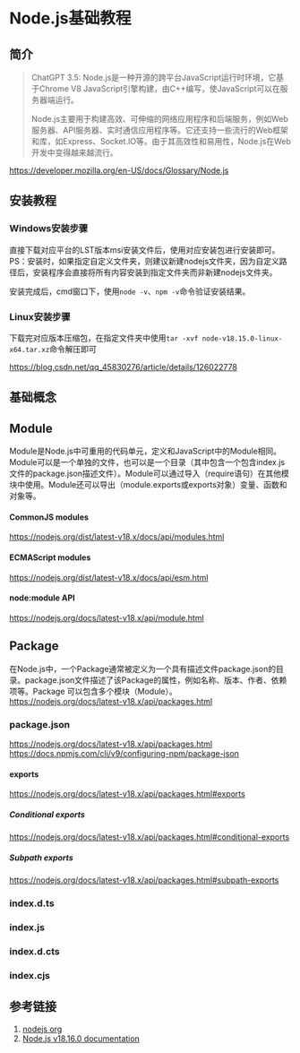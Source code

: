 # Node.js基础教程

## 简介

> ChatGPT 3.5: 
> Node.js是一种开源的跨平台JavaScript运行时环境，它基于Chrome V8 JavaScript引擎构建，由C++编写，使JavaScript可以在服务器端运行。
> 
> Node.js主要用于构建高效、可伸缩的网络应用程序和后端服务，例如Web服务器、API服务器、实时通信应用程序等。它还支持一些流行的Web框架和库，如Express、Socket.IO等。由于其高效性和易用性，Node.js在Web开发中变得越来越流行。


https://developer.mozilla.org/en-US/docs/Glossary/Node.js


## 安装教程

### Windows安装步骤

直接下载对应平台的LST版本msi安装文件后，使用对应安装包进行安装即可。
PS：安装时，如果指定自定义文件夹，则建议新建nodejs文件夹，因为自定义路径后，安装程序会直接将所有内容安装到指定文件夹而非新建nodejs文件夹。

安装完成后，cmd窗口下，使用`node -v`、`npm -v`命令验证安装结果。


### Linux安装步骤

下载完对应版本压缩包，在指定文件夹中使用`tar -xvf node-v18.15.0-linux-x64.tar.xz`命令解压即可

https://blog.csdn.net/qq_45830276/article/details/126022778


## 基础概念


## Module

Module是Node.js中可重用的代码单元，定义和JavaScript中的Module相同。Module可以是一个单独的文件，也可以是一个目录（其中包含一个包含index.js文件的package.json描述文件）。Module可以通过导入（require语句）在其他模块中使用。Module还可以导出（module.exports或exports对象）变量、函数和对象等。

#### CommonJS modules
https://nodejs.org/dist/latest-v18.x/docs/api/modules.html


#### ECMAScript modules
https://nodejs.org/dist/latest-v18.x/docs/api/esm.html



#### node:module API
https://nodejs.org/docs/latest-v18.x/api/module.html

## Package

在Node.js中，一个Package通常被定义为一个具有描述文件package.json的目录。package.json文件描述了该Package的属性，例如名称、版本、作者、依赖项等。Package 可以包含多个模块（Module）。
https://nodejs.org/docs/latest-v18.x/api/packages.html


### package.json

https://nodejs.org/docs/latest-v18.x/api/packages.html
https://docs.npmjs.com/cli/v9/configuring-npm/package-json

#### exports
https://nodejs.org/docs/latest-v18.x/api/packages.html#exports

##### Conditional exports
https://nodejs.org/docs/latest-v18.x/api/packages.html#conditional-exports

##### Subpath exports
https://nodejs.org/docs/latest-v18.x/api/packages.html#subpath-exports


### index.d.ts

### index.js

### index.d.cts

### index.cjs


## 参考链接

1. [nodejs org](https://nodejs.org/en/)
2. [Node.js v18.16.0 documentation](https://nodejs.org/dist/latest-v18.x/docs/api/)